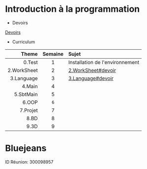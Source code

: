# Introduction à la programmation

* Devoirs

[Devoirs](DEVOIRS.md)

* Curriculum

| Theme      | Semaine  | Sujet                                                |
|-----------:|:--------:|:-----------------------------------------------------|  
|0.Test      | 1        | Installation de l'environnement                      |
|2.WorkSheet | 2        |[2.WorkSheet#devoir](2.WorkSheet#devoir)              |
|3.Language  | 3        |[3.Language#devoir](3.Language#devoir)                                                      |
|4.Main      | 4        |                                                      |
|5.SbtMain   | 5        |                                                      |
|6.OOP       | `6`        |                                                      |
|7.Projet    | 7        |                                                      |
|8.BD        | 8        |                                                      |
|9.3D        | 9        |                                                      |


# Bluejeans

ID Réunion: 300098957
